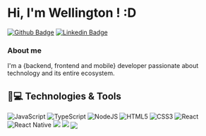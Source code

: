 # Hi, I'm Wellington ! :D

[![Github Badge](https://img.shields.io/badge/-Github-000?style=flat-square&logo=Github&logoColor=white&link=https://github.com/fagnerpsantos)](https://github.com/kgton12)
[![Linkedin Badge](https://img.shields.io/badge/-LinkedIn-blue?style=flat-square&logo=Linkedin&logoColor=white&link=https://www.linkedin.com/in/fagnerpsantos/)](https://www.linkedin.com/in/wellington-malheiro-9173981bb/)

### About me
I'm a {backend, frontend and mobile} developer passionate about technology and its entire ecosystem.

## 🚀💻 Technologies & Tools

<img alt="JavaScript" src="https://img.shields.io/badge/javascript-%23323330.svg?&style=for-the-badge&logo=javascript&logoColor=%23F7DF1E"/>  <img alt="TypeScript" src="https://img.shields.io/badge/typescript-%23007ACC.svg?&style=for-the-badge&logo=typescript&logoColor=white"/>  <img alt="NodeJS" src="https://img.shields.io/badge/node.js-%2343853D.svg?&style=for-the-badge&logo=node.js&logoColor=white"/> <img alt="HTML5" src="https://img.shields.io/badge/html5-%23E34F26.svg?&style=for-the-badge&logo=html5&logoColor=white"/>  <img alt="CSS3" src="https://img.shields.io/badge/css3-%231572B6.svg?&style=for-the-badge&logo=css3&logoColor=white"/> <img alt="React" src="https://img.shields.io/badge/react-%2320232a.svg?&style=for-the-badge&logo=react&logoColor=%2361DAFB"/>  <img alt="React Native" src="https://img.shields.io/badge/react_native-%2320232a.svg?&style=for-the-badge&logo=react&logoColor=%2361DAFB"/>  <img src="https://img.shields.io/badge/c%23-%23239120.svg?style=for-the-badge&logo=c-sharp&logoColor=white"/>  <img src= "https://img.shields.io/badge/.NET-5C2D91?style=for-the-badge&logo=.net&logoColor=white"/>  <img align="center" src="https://github-readme-stats.vercel.app/api/top-langs/?username=kgton12&layout=compact&langs_count=8&theme=dark" /> 
